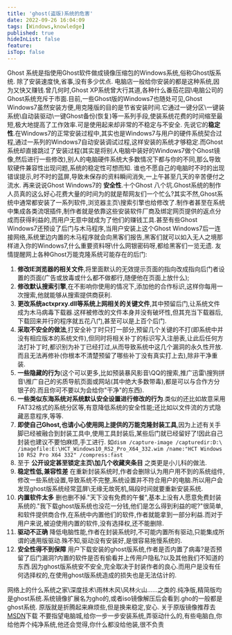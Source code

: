 ```yaml
---
title: 'ghost(盗版)系统的危害'
date: 2022-09-26 16:04:09
tags: [Windows,knowledge]
published: true
hideInList: false
feature: 
isTop: false
---
```


Ghost 系统是指使用Ghost软件做成镜像压缩包的Windows系统,俗称Ghost版系统.
除了安装速度快,省事,没有多少优点.
电脑店一般给你安装的都是这种系统,因为又快又赚钱.曾几何时,Ghost XP系统曾大行其道,各种什么番茄花园\电脑公司的Ghost系统充斥于市面.目前,一些Ghost版的Windows7也随处可见,Ghost Windows7虽然安装方便,用克隆版的目的是节省安装时间.它通过一键分区\一键装系统\自动装驱动\一键Ghost备份(恢复)等一系列手段,使装系统花费的时间缩至最短,极大地提高了工作效率.可是使用起来却非常的不稳定与不安全.
先说它的**稳定性**.在Windows7的正常安装过程中,其实也是Windows7与用户的硬件系统契合过程,通过一系列的Windows7自动安装调试过程,这样安装的系统才够稳定.而Ghost系统却直接跳过了安装过程(其实是将别人电脑中装好的Windows7做个Ghost镜像,然后进行一些修改),别人的电脑硬件系统大多数情况下都与你的不同,那么导致软硬件兼容性出现问题,系统的稳定性可想而知.
谁也不愿自己的电脑时不时的出现错误提示,时不时的蓝屏,导致未保存的资料瞬间消失,一上午甚至几天的辛苦便付之流水.
再来说说Ghost Windows7的 **安全性**.十个Ghost 八个坑.Ghost系统的制作人员真的这么好心花费大量的时间为的就是帮网友们一个忙么?其实不然,Ghost系统中通常都安装了一系列软件,浏览器主页\搜索引擎也给修改了.制作者甚至在系统中集成各类流氓插件,制作者就是依靠这些安装软件厂商及绑定网页提供的返点分成而获得利益的,而用户无意中就成为了他们的赚钱工具.甚至有些Ghost Windows7还预设了后门与木马程序,当用户安装上这个Ghost Windows7后一连接网络,系统里边内置的木马程序就会向黑客们报告,黑客们就可以如入无人之境那样进入你的Windows7,什么重要资料呀\什么网银密码呀,都给黑客们一览无遗.
友情提醒网上各种Ghost万能克隆系统可能存在的后门:
1. **修改IE浏览器的相关文件**,将里面默认的无效提示页面的指向改成指向后门者设置的页面(广告或放毒或什么都不做都行,随便他在页面上放什么);
2. **修改默认搜索引擎**,在不影响你使用的情况下,添加他的合作标识,这样你每用一次搜索,他就能够从搜索提供商获利.
3. **更改系统actxprxy.dll等系统上网相关的关键文件**,其中预留后门,让系统文件成为木马病毒下载器.这样被修改的文件本身并没有破坏性,但其充当下载器后,下载回来并行的程序就五花八门,甚至可以是上百个后门.
4. **采取不安全的做法**,打安全补丁时只打一部分,预留几个关键的不打(即系统中并没有相应版本的系统文件),但同时将相关补丁的标识写入注册表,让此后任何方法打补丁时,都识别为补丁已经打过,从而导致系统中这几个漏洞的永久性开放.而且无法再修补(你根本不清楚预留了哪些补丁没有真实打上去),除非干净重装.
5. **一些隐藏的行为**(这个可以更多,比如预装暴风影音\QQ的搜索,推广迅雷\搜狗拼音\推广自己的劣质导航页面或网站(其中绝大多数带毒),都是可以与合作方分银子的.而且你可不要以为会给你"干净"的东西).
6. **一些类似东海系统对系统默认安全设置进行修改的行为**.类似的还比如故意采用FAT32格式的系统分区等,有意降低系统的安全性能;还比如以文件流的方式隐藏恶意程序,等等.
7. **即使自己Ghost,也请小心使用网上提供的万能克隆封装工具**,因为上述有关手脚已经被融合到封装工具中,使用工具封装后,某些后门就已经留好了!因此自己封装也建议不要怕麻烦,手工进行.
如`dism /capture-image /capturedir:D:\ /imagefile:E:\HCT_Windows10_RS2_Pro_X64_332.wim /name:"HCT Windows 10 RS2 Pro X64 332" /compress:fast`
8. 至于 **公开设定甚至锁定主页\加几个收藏夹条目** 之类更是小儿科的做法.
9. **稳定性低,兼容性差** 在重新封装系统时,作者会删除认为用户用不到的系统组件,修改一些系统设置,导致系统不完整,系统设置并不符合用户的电脑.所以用户会发现ghost版系统经常蓝屏\无缘无故死机,隔段时间就要重新安装系统.
10. **内置软件太多** 删也删不掉."天下没有免费的午餐",基本上没有人愿意免费封装系统的."我下载ghost版系统也没花一分钱,他们是怎么得到利益的呢?"很简单,和软件提供商合作,在系统中内置他们的软件,作者就能拿到一部分利益.而对于用户来说,被迫使用内置的软件,没有选择权,还不能删除.
11. **驱动不正确** 降低电脑性能,作者在封装系统时,不可能内置所有驱动,只能集成所谓的通用版驱动.殊不知,驱动没有安装好,是很容易拖慢系统的.
12. **安全性得不到保障** 用户下载安装的ghost版系统,作者是否内置了病毒?是否预留了后门漏洞?内置的软件是否有偷看并上传用户隐私?以及其他我们不知道的东西.因为ghost版系统安不安全,完全取决于封装作者的良心.而用户是没有任何选择权的,在使用ghost版系统造成的损失也是无法估计的.

网络上的什么系统之家\深度技术\雨林木风\风林火山......之类的.纯净版,精简版均是ghost系统.系统镜像扩展名为gho的,或者iso镜像解压后会看到.gho的一般都是ghost系统.
原版就是折腾起来麻烦些,但是换来稳定,安心.
关于原版镜像推荐去[MSDN](https://msdn.itellyou.cn/)下载
不要指望电脑城,给你一步一步安装系统,弄驱动什么的,有些电脑白,你给他弄个纯净系统,他还会觉得,你什么都没给他装,很不负责
